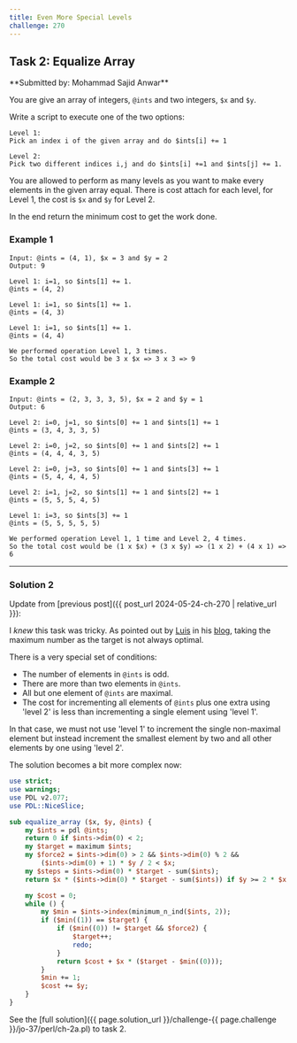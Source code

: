 ```yaml
---
title: Even More Special Levels
challenge: 270
---
```

<h2 id="task-2">
Task 2: Equalize Array
</h2>
**Submitted by: Mohammad Sajid Anwar**

You are give an array of integers, `@ints` and two integers, `$x` and `$y`.

Write a script to execute one of the two options:

```
Level 1:
Pick an index i of the given array and do $ints[i] += 1

Level 2:
Pick two different indices i,j and do $ints[i] +=1 and $ints[j] += 1.
```

You are allowed to perform as many levels as you want to make every elements in the given array equal. There is cost attach for each level, for Level 1, the cost is `$x` and `$y` for Level 2.

In the end return the minimum cost to get the work done.

### Example 1
```
Input: @ints = (4, 1), $x = 3 and $y = 2
Output: 9

Level 1: i=1, so $ints[1] += 1.
@ints = (4, 2)

Level 1: i=1, so $ints[1] += 1.
@ints = (4, 3)

Level 1: i=1, so $ints[1] += 1.
@ints = (4, 4)

We performed operation Level 1, 3 times.
So the total cost would be 3 x $x => 3 x 3 => 9
```
### Example 2
```
Input: @ints = (2, 3, 3, 3, 5), $x = 2 and $y = 1
Output: 6

Level 2: i=0, j=1, so $ints[0] += 1 and $ints[1] += 1
@ints = (3, 4, 3, 3, 5)

Level 2: i=0, j=2, so $ints[0] += 1 and $ints[2] += 1
@ints = (4, 4, 4, 3, 5)

Level 2: i=0, j=3, so $ints[0] += 1 and $ints[3] += 1
@ints = (5, 4, 4, 4, 5)

Level 2: i=1, j=2, so $ints[1] += 1 and $ints[2] += 1
@ints = (5, 5, 5, 4, 5)

Level 1: i=3, so $ints[3] += 1
@ints = (5, 5, 5, 5, 5)

We performed operation Level 1, 1 time and Level 2, 4 times.
So the total cost would be (1 x $x) + (3 x $y) => (1 x 2) + (4 x 1) => 6
```
---
### Solution 2
Update from [previous post]({{ post_url 2024-05-24-ch-270 | relative_url }}):  

I *knew* this task was tricky.
As pointed out by [Luis](https://github.com/wlmb) in his [blog](https://wlmb.github.io/2024/05/20/PWC270/), taking the maximum number as the target is not always optimal.

There is a very special set of conditions:
- The number of elements in `@ints` is odd.
- There are more than two elements in `@ints`.
- All but one element of `@ints` are maximal.
- The cost for incrementing all elements of `@ints` plus one extra using 'level 2' is less than incrementing a single element using 'level 1'.

In that case, we must not use 'level 1' to increment the single non-maximal element but instead increment the smallest element by two and all other elements by one using 'level 2'.

The solution becomes a bit more complex now:
```perl
use strict;
use warnings;
use PDL v2.077;
use PDL::NiceSlice;

sub equalize_array ($x, $y, @ints) {
    my $ints = pdl @ints;
    return 0 if $ints->dim(0) < 2;
    my $target = maximum $ints;
    my $force2 = $ints->dim(0) > 2 && $ints->dim(0) % 2 &&
        ($ints->dim(0) + 1) * $y / 2 < $x;
    my $steps = $ints->dim(0) * $target - sum($ints);
    return $x * ($ints->dim(0) * $target - sum($ints)) if $y >= 2 * $x;

    my $cost = 0;
    while () {
        my $min = $ints->index(minimum_n_ind($ints, 2));
        if ($min((1)) == $target) {
            if ($min((0)) != $target && $force2) {
                $target++;
                redo;
            }
            return $cost + $x * ($target - $min((0)));
        }
        $min += 1;
        $cost += $y;
    }
}
```

See the [full solution]({{ page.solution_url }}/challenge-{{ page.challenge }}/jo-37/perl/ch-2a.pl) to task 2.